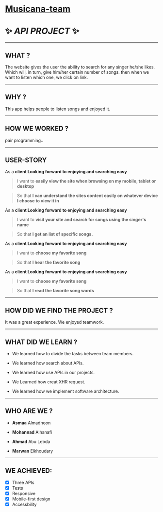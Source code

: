 
# [Musicana-team](https://facg5.github.io/Musicana-team/public/index.html)
# ✨ _API PROJECT_ ✨

---

## WHAT ?

The website gives the user the ability to search for any singer he/she  likes.  Which will, in turn, give him/her certain number of songs. then when we want to listen which one, we click on link.

---

## WHY ?

This app helps people to listen songs and enjoyed it.

---

##  HOW WE WORKED ?

pair programming..

---

## USER-STORY

As a **client Looking forward to enjoying and searching easy**
>I want to **easily view the site when browsing on my mobile, tablet or desktop**
<!-- -->
>So that **I can understand the sites content easily on whatever device I choose to view it in**

As a **client Looking forward to enjoying and searching easy**
>I want to **visit your site and search for songs using the singer's name**
<!-- -->
>So that **I  get an list of specific songs.**


As a **client Looking forward to enjoying and searching easy**
>I want to **choose my favorite song**
<!-- -->
>So that **I hear the favorite song**


As a **client Looking forward to enjoying and searching easy**
>I want to **choose my favorite song**
<!-- -->
>So that **I read the favorite song words**


---

## HOW DID WE FIND THE PROJECT ?

It was a great experience. We enjoyed teamwork.

---

## WHAT DID WE LEARN ?

* We learned how to divide the tasks between team members.

* We learned how search about APIs.

* We learned how use APIs in our projects.

* We Learned how creat XHR request.

* We learned how we implement software architecture.

---

## WHO ARE WE ?

 * **Asmaa** Almadhoon

 * **Mohannad** Alhanafi

 * **Ahmad** Abu Lebda

 * **Marwan** Elkhoudary

 ---

## WE ACHIEVED:
* [x] Three APIs
* [x] Tests
* [x] Responsive
* [x] Mobile-first design
* [x] Accessbility
